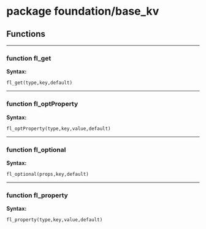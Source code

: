 # package foundation/base_kv

## Functions

---

### function fl_get

__Syntax:__

```text
fl_get(type,key,default)
```

---

### function fl_optProperty

__Syntax:__

```text
fl_optProperty(type,key,value,default)
```

---

### function fl_optional

__Syntax:__

```text
fl_optional(props,key,default)
```

---

### function fl_property

__Syntax:__

```text
fl_property(type,key,value,default)
```

